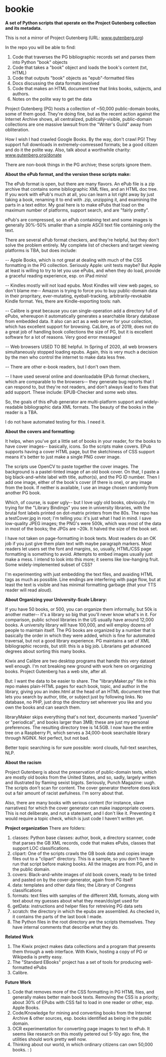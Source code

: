 # bookie

<b>A set of Python scripts that operate on the Project Gutenberg collection and its metadata. </b>

This is not a mirror of Project Gutenberg (URL: www.gutenberg.org)

In the repo you will be able to find: 
1) Code that traverses the PG bibliographic records set and parses them into Python "book" objects
2) Code that takes a "book" object and loads the book's content (txt, HTML)
3) Code that outputs "book" objects as "epub"-formatted files
4) Docs discussing the data formats involved
5) Code that makes an HTML document tree that links books, subjects, and authors. 
6) Notes on the polite way to get the data

Project Gutenberg (PG) hosts a collection of ~50,000 public-domain books, some of them good. They're doing fine, but as the recent action against the Internet Archive shows, all centralized, publically-visible, public-domain collections are one massive lawsuit from the "Writer's Guild" away from obliteration. 

How I wish I had crawled Google Books. By the way, don't crawl PG! They support full downloads in extremely-comressed formats; be a good citizen and do it the polite way. Also, talk about a worthwhile charity: www.gutenberg.org/donate 

There are non-book things in the PG archive; these scripts ignore them. 

<b>About the ePub format, and the version these scripts make: </b>

The ePub format is open, but there are many flavors. An ePub file is a zip archive that contains some bibliographic XML files, and an HTML doc tree. If you work with ePub's much at all, you can learn a lot right away by just taking a book, renaming it to end with .zip, unzipping it, and examining the parts in a text editor. My goal here is to make ePubs that load on the maximum number of platforms, support search, and are "fairly pretty".

ePub's are compressed, so an ePub containing text and some images is generally 30%-50% smaller than a simple ASCII text file containing only the text. 

There are several ePub format checkers, and they're helpful, but they don't solve the problem entirely. My complete list of checkers and target viewing platforms is TBA, but does include:

-- Apple Books, which is not great at dealing with much of the CSS formatting in the PG collection. Seriously Apple: unit tests maybe? But Apple at least is willing to try to let you use ePubs, and when they do load, provide a graceful reading experience, esp. on iPad minis!

-- Kindles mostly will not load epubs. Most Kindles will view web pages, so don't blame me-- Amazon is trying to force you to buy public-domain data in their propritary, ever-mutating, eyeball-tracking, arbitrarily-revokable Kindle format. Yes, there are Kindle-exporting tools: nah. 

-- Calibre is great because you can single-operation add a directory full of ePubs, whereupon it automatically generates a searchable library database from embedded data. It also can act as a web server for your collection, which has excellent support for browsing. CaLibre, as of 2019, does not do a great job of handling book collections the size of PG, but it is excellent software for a lot of reasons. Very good error messages!

-- Web browsers USED TO BE helpful. In Spring of 2020, all web browsers simultaneously stopped loading epubs. Again, this is very much a decision by the men who control the internet to make data less free. 

-- There are other e-book readers, but I don't own them. 

-- I have used several online and downloadable EPub format checkers, which are comparable to the browsers-- they generate bug reports that I can respond to, but they're not readers, and don't always lead to fixes that add support. These include: EPUB-Checker and some web sites. 

So, the goals of this ePub generator are multi-platform support and widely-readable bibliographic data XML formats. The beauty of the books in the reader is a TBA. 

I do not have automated testing for this. I need it. 

<b>About the covers and formatting:</b>

It helps, when you've got a little set of books in your reader, for the books to have cover images-- basically, icons. So the scripts make covers. EPub supports having a cover HTML page, but the sketchiness of CSS support means it's better to just make a single PNG cover image. 

The scripts use OpenCV to paste together the cover images. The background is a pastel-tinted image of an old book cover. On that, I paste a big black-and-white label with title, author(s), and the PG ID number. Then I add one image, either of the book's cover (if there is one), or any image from the book. If neither is available, I use an image chosen randomly from another PG book. 

Which, of course, is super ugly-- but I love ugly old books, obviously. I'm trying for the "Library Bindings" you see in university libraries, with the brutal font labels printed on dot-matrix printers from the 80s. The repo has a testCover.jpg in root; I'm telling you: it's just what I had in mind. I save low-quality JPEG images; the PNG's were 500k, which was most of the data in most of the books; the JPGs are ~20k. It halved the size of the book set. 

I have not taken on page-formatting in book texts. Most readers do an OK job if you just give them plain text with maybe paragraph markers. Most readers let users set the font and margins, so, usually, HTML/CSS page formatting is something to avoid. Attempts to embed images usually just make a mess. I intend to look into this more; it seems like low-hanging fruit. Some widely-implemented subset of CSS? 

I'm experimenting with just embedding the text files, and avaiding HTML tags as much as possible. Line endings are interfering with page flow, but at least the text is visible and has minimal formatting garbage (that your TTS reader will read aloud).

<b>About Organizing your University-Scale Library: </b>

If you have 50 books, or 500, you can organize them informally, but 50k is another matter-- it's a library so big that you'll never know what's in it. For comparison, public school libraries in the US usually have around 12,000 books. A university library will have 100,000, and will employ dozens of people to maintain itself. The PG books are organized by a number that is basically the order in which they were added, which is fine for automated traversal, but not a good library experience. PG maintains a set of XML bibliographic records, but still: this is a big job. Librarians get advanced degrees about sorting this many books. 

Kiwix and Calibre are two desktop programs that handle this very dataset well enough. I'm not breaking new ground with work here on organizing books. Project Gutenberg has a web site, after all. 

But: I want the data to be easier to share. The "libraryMaker.py" file in this repo makes plain-HTML pages for each book, topic, and author in the library, giving you an index.html at the head of an HTML document tree that lets you search by author, title, or subject just by following links. No database, no PHP, just drop the directory set wherever you like and you own the books and can search them. 

libraryMaker skips everything that's not text, documents marked "juvenile" or "periodical", and books larger than 3MB; these are just my personal preferences. The resulting directory tree is 14.5GB. I now have the entire tree on a Raspberry Pi, which serves a 34,000-book searchable library through NGINX. Not perfect, but not bad. 

Better topic searching is for sure possible: word clouds, full-text searches, NLP.

<b>About the racism</b>

Project Gutenberg is about the preservation of public-domain texts, which are mostly old books from the United States, and so, sadly, largely written and illustrated by flaming sexist bigots. Seriously, Punch Magazine: uugh. The scripts don't scan for content. The cover generator therefore does kick out a fair amount of racist awfulness. I'm sorry about that. 

Also, there are many books with serious content (for instance, slave narratives) for which the cover generator can make inappropriate covers. This is not deliberate, and not a statement, and I don't like it. Preventing it would require a topic check, which is just code I haven't written yet. 

<b>Project organization</b>
There are folders: 
1) classes: Python base classes: author, book, a directory scanner, code that parses the GB XML records, code that makes ePubs, classes that support LOC classifications. 
2) clipart: One of the scripts crawls the GB book data and copies image files out to a "clipart" directory. This is a sample, so you don't have to run that script before making books. All the images are from PG, and in the public domain. 
3) covers: Black-and-white images of old book covers, ready to be tinted and pasted on by the cover-generator, again from PG itself
4) data: templates and other data files; the Library of Congress classifications
5) formats: text files with samples of the different XML formats, along with text about my guesses about what they mean/do/get used for
6) getData: instructions and helper files for retreiving PG data sets
7) scratch: the directory in which the epubs are assembled. As checked in, it contains the parts of the last book I made.
8) The Python files in the root directory are the scripts themselves. They have internal comments that describe what they do. 

<b> Related Work</b>
1) The Kiwix project makes data collections and a program that presents them through a web interface. With Kiwix, hosting a copy of PG or Wikipedia is pretty easy. 
2) The "Standard EBooks" project has a set of tools for producing well-formatted ePubs
3) Calibre.

<b>Future Work</b>
1) Code that removes more of the CSS formatting in PG HTML files, and generally makes better main book texts. Removing the CSS is a priority; about 30% of EPubs with CSS fail to load in one reader or other, esp. Apple Books. 
2) Code/Knowledge for mining and converting books from the Internet Archive & other sources, esp. books identified as being in the public domain.
3) OCR experimentation for converting page images to text to ePub. It seems like research on this mostly petered out 5-10y ago: fine, the utilities should work pretty well now. 
4) Thinking about our world, in which ordinary citizens can own 50,000 books. : ) 



